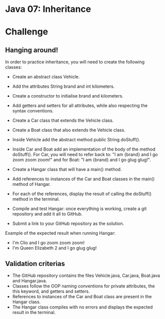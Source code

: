 # Java 07: Inheritance

# Challenge
## Hanging around!
In order to practice inheritance, you will need to create the following classes:

- Create an abstract class Vehicle.

- Add the attributes String brand and int kilometers.

- Create a constructor to initialise brand and kilometers.

- Add getters and setters for all attributes, while also respecting the syntax conventions.

- Create a Car class that extends the Vehicle class.

- Create a Boat class that also extends the Vehicle class.

- Inside Vehicle add the abstract method public String doStuff().

- Inside Car and Boat add an implementation of the body of the method doStuff(). For Car, you will need to refer back to: "I am {brand} and I go zoom zoom zoom!" and for Boat: "I am {brand} and I go glug glug!".

- Create a Hangar class that will have a main() method.

- Add references to instances of the Car and Boat classes in the main() method of Hangar.

- For each of the references, display the result of calling the doStuff() method in the terminal.

- Compile and test Hangar: once everything is working, create a git repository and add it all to GitHub.

- Submit a link to your GitHub repository as the solution.

Example of the expected result when running Hangar:

- I'm Clio and I go zoom zoom zoom!
- I'm Queen Elizabeth 2 and I go glug glug!

## Validation criterias
- The GitHub repository contains the files Vehicle.java, Car.java, Boat.java and Hangar.java.
- Classes follow the OOP naming conventions for private attributes, the this keyword, and getters and setters.
- References to instances of the Car and Boat class are present in the Hangar class.
- The Hangar class compiles with no errors and displays the expected result in the terminal.